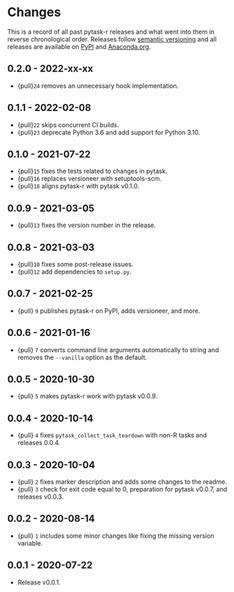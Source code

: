 # Changes

This is a record of all past pytask-r releases and what went into them in reverse
chronological order. Releases follow [semantic versioning](https://semver.org/) and all
releases are available on [PyPI](https://pypi.org/project/pytask-r) and
[Anaconda.org](https://anaconda.org/conda-forge/pytask-r).

## 0.2.0 - 2022-xx-xx

- {pull}`24` removes an unnecessary hook implementation.

## 0.1.1 - 2022-02-08

- {pull}`22` skips concurrent CI builds.
- {pull}`23` deprecate Python 3.6 and add support for Python 3.10.

## 0.1.0 - 2021-07-22

- {pull}`15` fixes the tests related to changes in pytask.
- {pull}`16` replaces versioneer with setuptools-scm.
- {pull}`18` aligns pytask-r with pytask v0.1.0.

## 0.0.9 - 2021-03-05

- {pull}`13` fixes the version number in the release.

## 0.0.8 - 2021-03-03

- {pull}`10` fixes some post-release issues.
- {pull}`12` add dependencies to `setup.py`.

## 0.0.7 - 2021-02-25

- {pull} `9` publishes pytask-r on PyPI, adds versioneer, and more.

## 0.0.6 - 2021-01-16

- {pull} `7` converts command line arguments automatically to string and removes the
  `--vanilla` option as the default.

## 0.0.5 - 2020-10-30

- {pull} `5` makes pytask-r work with pytask v0.0.9.

## 0.0.4 - 2020-10-14

- {pull} `4` fixes `pytask_collect_task_teardown` with non-R tasks and releases 0.0.4.

## 0.0.3 - 2020-10-04

- {pull} `2` fixes marker description and adds some changes to the readme.
- {pull} `3` check for exit code equal to 0, preparation for pytask v0.0.7, and releases
  v0.0.3.

## 0.0.2 - 2020-08-14

- {pull} `1` includes some minor changes like fixing the missing version variable.

## 0.0.1 - 2020-07-22

- Release v0.0.1.
